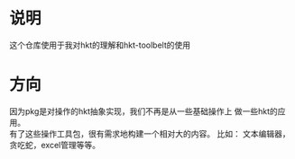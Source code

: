 # 说明
这个仓库使用于我对hkt的理解和hkt-toolbelt的使用

# 方向
因为pkg是对操作的hkt抽象实现，我们不再是从一些基础操作上
做一些hkt的应用。  
有了这些操作工具包，很有需求地构建一个相对大的内容。
比如： 文本编辑器，贪吃蛇，excel管理等等。